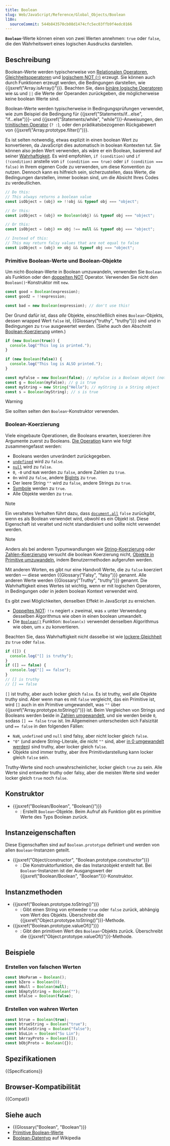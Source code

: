 ```yaml
---
title: Boolean
slug: Web/JavaScript/Reference/Global_Objects/Boolean
l10n:
  sourceCommit: 544b843570cb08d1474cfc5ec03ffb9f4edc0166
---
```


**`Boolean`**-Werte können einen von zwei Werten annehmen: `true` oder `false`, die den Wahrheitswert eines logischen Ausdrucks darstellen.

## Beschreibung

Boolean-Werte werden typischerweise von [Relationalen Operatoren](/de/docs/Web/JavaScript/Reference/Operators#relational_operators), [Gleichheitsoperatoren](/de/docs/Web/JavaScript/Reference/Operators#equality_operators) und [logischem NOT (`!`)](/de/docs/Web/JavaScript/Reference/Operators/Logical_NOT) erzeugt. Sie können auch durch Funktionen erzeugt werden, die Bedingungen darstellen, wie {{jsxref("Array.isArray()")}}. Beachten Sie, dass [binäre logische Operatoren](/de/docs/Web/JavaScript/Reference/Operators#binary_logical_operators) wie `&&` und `||` die Werte der Operanden zurückgeben, die möglicherweise keine boolean Werte sind.

Boolean-Werte werden typischerweise in Bedingungsprüfungen verwendet, wie zum Beispiel die Bedingung für {{jsxref("Statements/if...else", "if...else")}}- und {{jsxref("Statements/while", "while")}}-Anweisungen, den [trinitischen Operator](/de/docs/Web/JavaScript/Reference/Operators/Conditional_operator) (`? :`), oder den prädikatsbezogenen Rückgabewert von {{jsxref("Array.prototype.filter()")}}.

Es ist selten notwendig, etwas explizit in einen boolean Wert zu konvertieren, da JavaScript dies automatisch in boolean Kontexten tut. Sie können also jeden Wert verwenden, als wäre er ein Boolean, basierend auf seiner [Wahrhaftigkeit](#boolean-koerzierung). Es wird empfohlen, `if (condition)` und `if (!condition)` anstelle von `if (condition === true)` oder `if (condition === false)` in Ihrem eigenen Code zu verwenden, um diese Konvention zu nutzen. Dennoch kann es hilfreich sein, sicherzustellen, dass Werte, die Bedingungen darstellen, immer boolean sind, um die Absicht Ihres Codes zu verdeutlichen.

```js
// Do this:
// This always returns a boolean value
const isObject = (obj) => !!obj && typeof obj === "object";

// Or this:
const isObject = (obj) => Boolean(obj) && typeof obj === "object";

// Or this:
const isObject = (obj) => obj !== null && typeof obj === "object";

// Instead of this:
// This may return falsy values that are not equal to false
const isObject = (obj) => obj && typeof obj === "object";
```

### Primitive Boolean-Werte und Boolean-Objekte

Um nicht-Boolean-Werte in Boolean umzuwandeln, verwenden Sie `Boolean` als Funktion oder den [doppelten NOT](/de/docs/Web/JavaScript/Reference/Operators/Logical_NOT#double_not_!!) Operator. Verwenden Sie nicht den `Boolean()`-Konstruktor mit `new`.

```js example-good
const good = Boolean(expression);
const good2 = !!expression;
```

```js example-bad
const bad = new Boolean(expression); // don't use this!
```

Der Grund dafür ist, dass _alle_ Objekte, einschließlich eines `Boolean`-Objekts, dessen wrapped Wert `false` ist, {{Glossary("truthy", "truthy")}} sind und in Bedingungen zu `true` ausgewertet werden. (Siehe auch den Abschnitt [Boolean-Koerzierung](#boolean-koerzierung) unten.)

```js
if (new Boolean(true)) {
  console.log("This log is printed.");
}

if (new Boolean(false)) {
  console.log("This log is ALSO printed.");
}

const myFalse = new Boolean(false); // myFalse is a Boolean object (not the primitive value false)
const g = Boolean(myFalse); // g is true
const myString = new String("Hello"); // myString is a String object
const s = Boolean(myString); // s is true
```

> [!WARNING]
> Sie sollten selten den `Boolean`-Konstruktor verwenden.

### Boolean-Koerzierung

Viele eingebaute Operationen, die Booleans erwarten, koerzieren ihre Argumente zuerst zu Booleans. [Die Operation](https://tc39.es/ecma262/multipage/abstract-operations.html#sec-toboolean) kann wie folgt zusammengefasst werden:

- Booleans werden unverändert zurückgegeben.
- [`undefined`](/de/docs/Web/JavaScript/Reference/Global_Objects/undefined) wird zu `false`.
- [`null`](/de/docs/Web/JavaScript/Reference/Operators/null) wird zu `false`.
- `0`, `-0` und `NaN` werden zu `false`, andere Zahlen zu `true`.
- `0n` wird zu `false`, andere [BigInts](/de/docs/Web/JavaScript/Reference/Global_Objects/BigInt) zu `true`.
- Der leere String `""` wird zu `false`, andere Strings zu `true`.
- [Symbole](/de/docs/Web/JavaScript/Reference/Global_Objects/Symbol) werden zu `true`.
- Alle Objekte werden zu `true`.

> [!NOTE]
> Ein veraltetes Verhalten führt dazu, dass [`document.all`](/de/docs/Web/API/Document/all) `false` zurückgibt, wenn es als Boolean verwendet wird, obwohl es ein Objekt ist. Diese Eigenschaft ist veraltet und nicht standardisiert und sollte nicht verwendet werden.

> [!NOTE]
> Anders als bei anderen Typumwandlungen wie [String-Koerzierung](/de/docs/Web/JavaScript/Reference/Global_Objects/String#string_coercion) oder [Zahlen-Koerzierung](/de/docs/Web/JavaScript/Reference/Global_Objects/Number#number_coercion) versucht die boolean Koerzierung nicht, [Objekte in Primitive umzuwandeln](/de/docs/Web/JavaScript/Guide/Data_structures#primitive_coercion), indem Benutzermethoden aufgerufen werden.

Mit anderen Worten, es gibt nur eine Handvoll Werte, die zu `false` koerziert werden — diese werden {{Glossary("Falsy", "falsy")}} genannt. Alle anderen Werte werden {{Glossary("Truthy", "truthy")}} genannt. Die Wahrhaftigkeit eines Wertes ist wichtig, wenn er mit logischen Operatoren, in Bedingungen oder in jedem boolean Kontext verwendet wird.

Es gibt zwei Möglichkeiten, denselben Effekt in JavaScript zu erreichen.

- [Doppeltes NOT](/de/docs/Web/JavaScript/Reference/Operators/Logical_NOT#double_not_!!): `!!x` negiert `x` zweimal, was `x` unter Verwendung desselben Algorithmus wie oben in einen boolean umwandelt.
- Die [`Boolean()`](/de/docs/Web/JavaScript/Reference/Global_Objects/Boolean/Boolean) Funktion: `Boolean(x)` verwendet denselben Algorithmus wie oben, um `x` zu konvertieren.

Beachten Sie, dass Wahrhaftigkeit nicht dasselbe ist wie [lockere Gleichheit](/de/docs/Web/JavaScript/Reference/Operators/Equality) zu `true` oder `false`.

```js
if ([]) {
  console.log("[] is truthy");
}
if ([] == false) {
  console.log("[] == false");
}
// [] is truthy
// [] == false
```

`[]` ist truthy, aber auch locker gleich `false`. Es ist truthy, weil alle Objekte truthy sind. Aber wenn man es mit `false` vergleicht, das ein Primitive ist, wird `[]` auch in ein Primitive umgewandelt, was `""` über {{jsxref("Array.prototype.toString()")}} ist. Beim Vergleichen von Strings und Booleans werden beide in [Zahlen umgewandelt](/de/docs/Web/JavaScript/Reference/Global_Objects/Number#number_coercion), und sie werden beide `0`, sodass `[] == false` `true` ist. Im Allgemeinen unterscheiden sich Falsizität und `== false` in den folgenden Fällen:

- `NaN`, `undefined` und `null` sind falsy, aber nicht locker gleich `false`.
- `"0"` (und andere String-Literale, die nicht `""` sind, aber [in 0 umgewandelt werden](/de/docs/Web/JavaScript/Reference/Global_Objects/Number#number_coercion)) sind truthy, aber locker gleich `false`.
- Objekte sind immer truthy, aber ihre Primitivdarstellung kann locker gleich `false` sein.

Truthy-Werte sind noch unwahrscheinlicher, locker gleich `true` zu sein. Alle Werte sind entweder truthy oder falsy, aber die meisten Werte sind weder locker gleich `true` noch `false`.

## Konstruktor

- {{jsxref("Boolean/Boolean", "Boolean()")}}
  - : Erstellt `Boolean`-Objekte. Beim Aufruf als Funktion gibt es primitive Werte des Typs Boolean zurück.

## Instanzeigenschaften

Diese Eigenschaften sind auf `Boolean.prototype` definiert und werden von allen `Boolean`-Instanzen geteilt.

- {{jsxref("Object/constructor", "Boolean.prototype.constructor")}}
  - : Die Konstruktorfunktion, die das Instanzobjekt erstellt hat. Bei `Boolean`-Instanzen ist der Ausgangswert der {{jsxref("Boolean/Boolean", "Boolean")}}-Konstruktor.

## Instanzmethoden

- {{jsxref("Boolean.prototype.toString()")}}
  - : Gibt einen String von entweder `true` oder `false` zurück, abhängig vom Wert des Objekts. Überschreibt die {{jsxref("Object.prototype.toString()")}}-Methode.
- {{jsxref("Boolean.prototype.valueOf()")}}
  - : Gibt den primitiven Wert des `Boolean`-Objekts zurück. Überschreibt die {{jsxref("Object.prototype.valueOf()")}}-Methode.

## Beispiele

### Erstellen von falschen Werten

```js
const bNoParam = Boolean();
const bZero = Boolean(0);
const bNull = Boolean(null);
const bEmptyString = Boolean("");
const bfalse = Boolean(false);
```

### Erstellen von wahren Werten

```js
const btrue = Boolean(true);
const btrueString = Boolean("true");
const bfalseString = Boolean("false");
const bSuLin = Boolean("Su Lin");
const bArrayProto = Boolean([]);
const bObjProto = Boolean({});
```

## Spezifikationen

{{Specifications}}

## Browser-Kompatibilität

{{Compat}}

## Siehe auch

- {{Glossary("Boolean", "Boolean")}}
- [Primitive Boolean-Werte](/de/docs/Web/JavaScript/Guide/Data_structures#boolean_type)
- [Boolean-Datentyp](https://en.wikipedia.org/wiki/Boolean_data_type) auf Wikipedia
